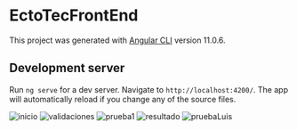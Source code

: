 # EctoTecFrontEnd

This project was generated with [Angular CLI](https://github.com/angular/angular-cli) version 11.0.6.

## Development server

Run `ng serve` for a dev server. Navigate to `http://localhost:4200/`. The app will automatically reload if you change any of the source files.


![inicio](https://user-images.githubusercontent.com/53633298/114794174-838e8780-9d51-11eb-8baa-ccb11b2f24ee.png)
![validaciones](https://user-images.githubusercontent.com/53633298/114794180-85584b00-9d51-11eb-94f6-18c09cde14ef.png)
![prueba1](https://user-images.githubusercontent.com/53633298/114794177-84271e00-9d51-11eb-9401-1a3316534d69.png)
![resultado](https://user-images.githubusercontent.com/53633298/114794179-85584b00-9d51-11eb-8a12-f683518cfdfc.png)
![pruebaLuis](https://user-images.githubusercontent.com/53633298/114794178-84bfb480-9d51-11eb-8225-2919b9ccd4d0.png)


